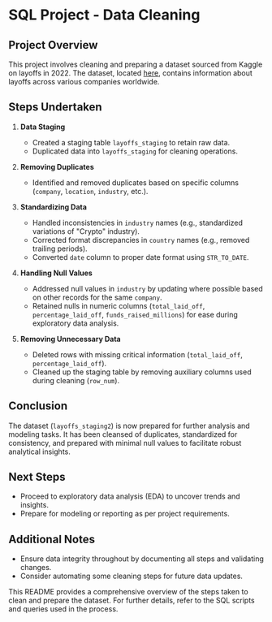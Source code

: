 # SQL Project - Data Cleaning

## Project Overview
This project involves cleaning and preparing a dataset sourced from Kaggle on layoffs in 2022. The dataset, located [here](https://www.kaggle.com/datasets/swaptr/layoffs-2022), contains information about layoffs across various companies worldwide.

## Steps Undertaken
1. **Data Staging**
   - Created a staging table `layoffs_staging` to retain raw data.
   - Duplicated data into `layoffs_staging` for cleaning operations.

2. **Removing Duplicates**
   - Identified and removed duplicates based on specific columns (`company`, `location`, `industry`, etc.).

3. **Standardizing Data**
   - Handled inconsistencies in `industry` names (e.g., standardized variations of "Crypto" industry).
   - Corrected format discrepancies in `country` names (e.g., removed trailing periods).
   - Converted `date` column to proper date format using `STR_TO_DATE`.

4. **Handling Null Values**
   - Addressed null values in `industry` by updating where possible based on other records for the same `company`.
   - Retained nulls in numeric columns (`total_laid_off`, `percentage_laid_off`, `funds_raised_millions`) for ease during exploratory data analysis.

5. **Removing Unnecessary Data**
   - Deleted rows with missing critical information (`total_laid_off`, `percentage_laid_off`).
   - Cleaned up the staging table by removing auxiliary columns used during cleaning (`row_num`).

## Conclusion
The dataset (`layoffs_staging2`) is now prepared for further analysis and modeling tasks. It has been cleansed of duplicates, standardized for consistency, and prepared with minimal null values to facilitate robust analytical insights.

## Next Steps
- Proceed to exploratory data analysis (EDA) to uncover trends and insights.
- Prepare for modeling or reporting as per project requirements.

## Additional Notes
- Ensure data integrity throughout by documenting all steps and validating changes.
- Consider automating some cleaning steps for future data updates.

This README provides a comprehensive overview of the steps taken to clean and prepare the dataset. For further details, refer to the SQL scripts and queries used in the process.
